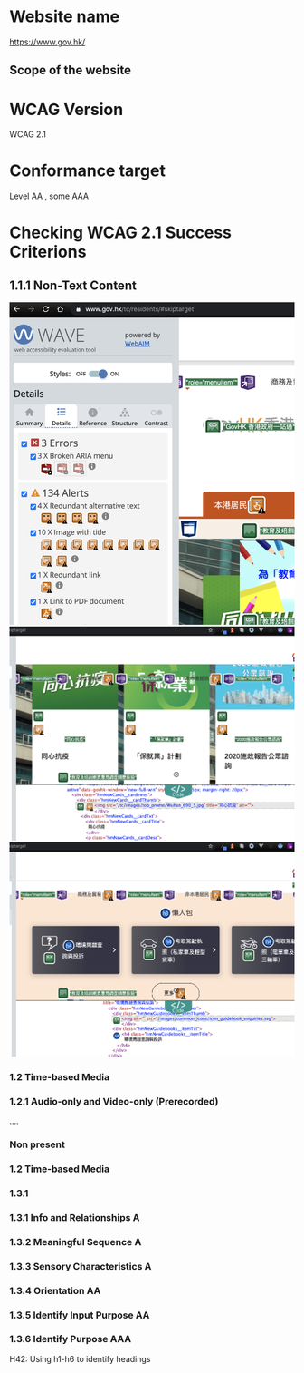 # Website name
https://www.gov.hk/
## Scope of the website


# WCAG Version
WCAG 2.1

# Conformance target
Level AA , some AAA

# Checking WCAG 2.1 Success Criterions
## 1.1.1	Non-Text Content


![Image](/img/1_1_1_01.png "example 1.1.1 01")
![Image](/img/1_1_1_02.png "example 1.1.1 02")
![Image](/img/1_1_1_03.png "example 1.1.1 03")

### 1.2 Time-based Media
### 1.2.1	Audio-only and Video-only (Prerecorded)
....  
### Non present

### 1.2 Time-based Media

### 1.3.1 
### 1.3.1	Info and Relationships	A
### 1.3.2	Meaningful Sequence	A
### 1.3.3	Sensory Characteristics	A
### 1.3.4	Orientation	AA
### 1.3.5	Identify Input Purpose	AA
### 1.3.6	Identify Purpose	AAA

H42: Using h1-h6 to identify headings
